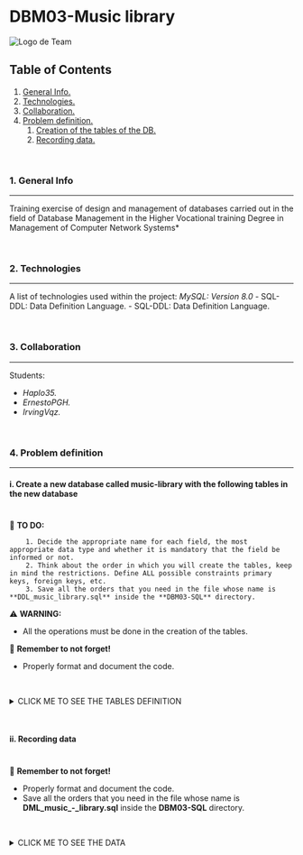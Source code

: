 # DBM03-Music library

![Logo de Team](https://github.com/ana-polo/DBM03-music-library/blob/main/DBM.gif "Team logo")

<a name="top"></a>

## Table of Contents

1. [General Info.](#general-info)
2. [Technologies.](#technologies)
3. [Collaboration.](#collaboration)
4. [Problem definition.](#problem-definition)
    1. [Creation of the tables of the DB.](#create)
    2. [Recording data.](#insert)
 
&nbsp;
<a name="general-info"></a>

### 1. General Info

***
Training exercise of design and management of databases carried out in the field of Database Management in the Higher Vocational training Degree in Management of Computer Network Systems*

&nbsp;
<a name="technologies"></a>

### 2. Technologies

***
A list of technologies used within the project:
*MySQL: Version 8.0*
    - SQL-DDL: Data Definition Language.
    - SQL-DDL: Data Definition Language.

&nbsp;
<a name="collaboration"></a>

### 3. Collaboration

***
Students:

- *Haplo35.*
- *ErnestoPGH.*
- *IrvingVqz.*

&nbsp;
<a name="problem-definition"></a>

### 4. Problem definition

***
<a name="create"></a>

#### i. Create a new database called music-library with the following tables in the new database

#

📝 **TO DO:**

        1. Decide the appropriate name for each field, the most appropriate data type and whether it is mandatory that the field be informed or not.
        2. Think about the order in which you will create the tables, keep in mind the restrictions. Define ALL possible constraints primary keys, foreign keys, etc.
        3. Save all the orders that you need in the file whose name is **DDL_music_library.sql** inside the **DBM03-SQL** directory.

⚠️ **WARNING:**

- All the operations must be done in the creation of the tables.

👀 **Remember to not forget!**

- Properly format and document the code.

&nbsp;
<details>
    <summary>CLICK ME TO SEE THE TABLES DEFINITION</summary>
<br />
 
*MUSIC*
 
        - NIF. IDENTIFIER.
        - Name

*THEME*
 
        - Identifier
        - Title
        - Duration

*CLUB*
 
        - Identifier
        - Name
        - Headquarter
        - Group

*COMPANY*
 
        - Identifier
        - Name
        - Adress
        - Fax
        - Phone. With out the international prefix, we assume it only have one.

*ALBUM*
 
        - Identifier
        - Name
        - Publish_date
        - Company
        - Group

*THEME_ALBUM*
 
        - Theme
        - Album

*MUSIC_GROUP*
 
        - Identifier
        - Name
        - Date of creation
        - Country

*MUSIC_MUSIC_GROUP*
 
        - Music
        - Group
        - Role in the group

</details>

&nbsp;
&nbsp;
<a name="insert"></a>

#### ii. Recording data

#

👀 **Remember to not forget!**

- Properly format and document the code.
- Save all the orders that you need in the file whose name is **DML_music_-_library.sql** inside the **DBM03-SQL** directory.

&nbsp;

<details>
    <summary>CLICK ME TO SEE THE DATA</summary>

<br />

*MUSIC*
 
    1111111111 ;  Adrian Lee  
    1111111112 ;  Adam Clayton  
    1111111113 ;  Bono  
    1111111114 ;  C. Burchill  
    1111114444 ;  Carlos Torero  
    2345678444 ;  Edge  
    3232456547 ;  Phil Collins  
    3333567898 ;  Santiago Auserón  
    3454677777 ;  Jim Kerr  
    4444444444 ;  Larry Jr.Mullen  
    4454321111 ;  Luis Auserón  
    5454532222 ;  Paul Young  
    5555678976 ;  Enrique Sierra  
    5556787777 ;  J.L. Giménez  
    5656378999 ;  Soledad Giménez  
    6666667885 ;  Nacho Maño  
    7654323234 ;  P. van Hooke  
    7876543428 ;  Tony Banks  
    8884566666 ;  M. Rutherford

*THEME*
 
    1  ;  20th Century Promise ;  4  
    2  ;  37 grados            ;  4  
    3  ;  4th of July          ;  3  
    4  ;  7 Deadly Sins        ;  6  
    5  ;  A cara o cruz        ;  5  
    6  ;  A sort of homecoming ;  3  
    7  ;  Afterglow            ;  4  
    8  ;  Al atardecer         ;  4  
    9  ;  Al sur               ;  3  
    10 ;  Alive And Kicking    ;  4  
    11 ;  All The things She.. ;  4  
    12 ;  Alma de blues        ;  4  
    13 ;  And The Band ...     ;  4  
    14 ;  Andas junto a mí     ;  3  
    15 ;  Annabel Lee          ;  3  
    16 ;  Anything she does    ;  3  
    17 ;  Artitoestoy          ;  4  
    18 ;  Asoma el llanto      ;  3  
    19 ;  Babyface             ;  4  
    20 ;  Bad                  ;  2  
    21 ;  Barbara del campo    ;  4  
    22 ;  Beautiful day        ;  5  
    23 ;  Before               ;  4  
    24 ;  Black and blue       ;  3  
    25 ;  Blame                ;  4  
    26 ;  Book of Brilliant... ;  5  
    27 ;  Brazilian            ;  4  
    28 ;  Cada historia        ;  3  
    29 ;  Cant dance           ;  4  
    30 ;  Careful In Career    ;  4  
    31 ;  Carpet crawlers      ;  4  
    32 ;  Cinema show          ;  5  
    33 ;  Come A Long Way      ;  2  
    34 ;  Cómo hemos cambiado  ;  3  
    35 ;  Criminal World       ;  5  
    36 ;  Cuando quiero sol    ;  5  
    37 ;  Daddys Goma pay for  ;  5  
    38 ;  Dance on a volcano   ;  4  
    39 ;  De puntillas         ;  3  
    40 ;  De sol a sol         ;  4  
    41 ;  Dirty day            ;  5  
    42 ;  Domino               ;  5  
    43 ;  Dont                 ;  4  
    44 ;  Dreaming while ...   ;  4  
    45 ;  Driving the last...  ;  4  
    46 ;  E.de C. instrumental ;  3  
    47 ;  East At Easter       ;  4  
    48 ;  El canto del gallo   ;  5  
    49 ;  El hombre de papel   ;  2  
    50 ;  El nadador           ;  3  
    51 ;  Elvis Presley & USA  ;  3 

*COMPANY*
 
    001 ;  Island     ;  67 ;  JB St.  ;       78782222 ;       72724444  
    002 ;  ARIOLA     ;  Aragón 204    ;      913667889 ;      913667890  
    003 ;  WEA        ;  L Hoyos 42    ;      932401212 ;      932401213  
    004 ;  Virgin     ;  2 ; 23th St.  ;       20812445 ;       20812446  
    005 ;  ATLANTIC   ;  12 ;  E St.   ;        5481223 ;        5482312  
    006 ;  PoliDiscos ;  Camí de Vera  ;        3870001 ;        3870000  
    007 ;  PoliDiscos ;  Polynesia St. ;      942380540 ;      942380522

*MUSIC_GROUP*
 
    001 ;  U2                   ;  1977-01-01 ;  United Kingdown  
    002 ;  Simple Minds         ;  1979-02-09 ;  United Kingdown 
    003 ;  Mike + The Mechanics ;  1988-04-06 ;  United Kingdown
    004 ;  Genesis              ;  1975-10-10 ;  United Kingdown
    005 ;  Presuntos Implicados ;  1985-11-01 ;  Spain  
    006 ;  Radio Futura         ;  1980-01-07 ;  Spain

*CLUB*
 
    001 ;  Zoomanía        ;  33, Abbey Road       ;  001  
    002 ;  u2foryou        ;  23, 11th Street      ;  001  
    003 ;  Ché U2          ;  C/ Almussafes 59     ;  001  
    004 ;  Troglominds     ;  C/ Lepe 22           ;  002  
    005 ;  Mentes Fuertes  ;  Ramón y Cajal 14     ;  002  
    006 ;  The best mind   ;  24,   Homeround      ;  002  
    007 ;  Genefans        ;  C/ Visitación 34     ;  004  
    008 ;  Fanaticgens     ;  Av. H. Dominicos 155 ;  004  
    009 ;  Futuristas      ;  C/Alboraya 10        ;  006  
    010 ;  Machines        ;  Calle 3,  Lab 3      ;  003  
    011 ;  Jardín Botánico ;  203, Valencia 46004  ;  006  
    012 ;  Bonoculture     ;  12, East Av.         ;  001  
    013 ;  Waterfront      ;  C/Martín Blas 22     ;  002  
    014 ;  FanMike         ;  Beverly Hills 90210  ;  003  
    015 ;  Presuntos       ;  C/ Albacete 12       ;  005  
    016 ;  Implicado       ;  Torrejón de Ardoz 12 ;  005  
    017 ;  Los Culpables   ;  C/ Maria Cristina 67 ;  005 

*ALBUM*
 
    001 ;  October              ;  1981-10-12 ;  001 ;  001  
    002 ;  Zooropa              ;  1994-08-10 ;  001 ;  001  
    003 ;  The unforgettable fi ;  1983-03-07 ;  001 ;  001  
    004 ;  Achtung baby         ;  1991-12-09 ;  001 ;  001  
    005 ;  Once upon a time     ;  1985-10-10 ;  004 ;  002  
    006 ;  Good news F.N. world ;  1995-11-12 ;  004 ;  002  
    007 ;  Sparkle in the rain  ;  1984-03-03 ;  004 ;  002  
    008 ;  Sister feelings call ;  1981-03-04 ;  004 ;  002  
    009 ;  Living years         ;  1988-04-02 ;  005 ;  003  
    010 ;  Word of mouth        ;  1991-05-07 ;  005 ;  003  
    011 ;  We cant dance        ;  1991-02-02 ;  005 ;  004  
    012 ;  Invisible touch      ;  1986-03-03 ;  005 ;  004  
    013 ;  Seconds out          ;  1986-08-08 ;  005 ;  004  
    014 ;  De sol a sol         ;  1987-01-08 ;  003 ;  005  
    015 ;  Ser de agua          ;  1991-02-05 ;  003 ;  005  
    016 ;  Alma de blues        ;  1989-02-03 ;  003 ;  005  
    017 ;  La ley del desierto  ;  1984-03-02 ;  002 ;  006  
    018 ;  La canción de JPerro ;  1987-04-03 ;  002 ;  006

*THEME_ALBUM*
 
    19 ;  002  
    37 ;  002  
    41 ;  002  
    3  ;  003  
    6  ;  003  
    20 ;  003  
    51 ;  003  
    17 ;  004  
    10 ;  005  
    11 ;  005  
    33 ;  005  
    4  ;  006  
    13 ;  006  
    35 ;  006  
    26 ;  007  
    47 ;  007  
    1  ;  008  
    30 ;  008  
    22 ;  009  
    24 ;  009  
    25 ;  009  
    43 ;  009  
    23 ;  010  
    29 ;  011  
    44 ;  011  
    45 ;  011  
    16 ;  012  
    27 ;  012  
    42 ;  012  
    7  ;  013  
    31 ;  013  
    32 ;  013  
    38 ;  013  
    9  ;  014  
    40 ;  014  
    8  ;  015  
    14 ;  015  
    21 ;  015  
    34 ;  015  
    36 ;  015  
    39 ;  015  
    12 ;  016  
    18 ;  016  
    28 ;  016  
    46 ;  017  
    50 ;  017  
    2  ;  018  
    5  ;  018  
    15 ;  018  
    48 ;  018  
    49 ;  018 

*MUSIC_MUSIC_GROUP*

    1111111111 ;  003 ;  keyboard  
    1111111112 ;  001 ;  bass  
    1111111113 ;  001 ;  voice  
    1111111114 ;  002 ;  guitar  
    1111114444 ;  006 ;  drums  
    2345678444 ;  001 ;  guitar  
    3232456547 ;  004 ;  voice
    3333567898 ;  006 ;  voice
    3454677777 ;  002 ;  voice
    4444444444 ;  001 ;  drums  
    4454321111 ;  006 ;  bass  
    5454532222 ;  003 ;  voice  
    5555678976 ;  006 ;  guitar  
    5556787777 ;  005 ;  guitar  
    5656378999 ;  005 ;  voice  
    6666667885 ;  005 ;  bass  
    7654323234 ;  003 ;  drums  
    7876543428 ;  004 ;  keyboard  
    8884566666 ;  003 ;  bass  
    8884566666 ;  004 ;  bass

</details>
